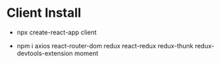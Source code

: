 # Client Install

+ npx create-react-app client

+ npm i axios react-router-dom redux react-redux redux-thunk redux-devtools-extension moment